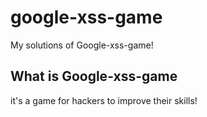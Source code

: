 # google-xss-game
My solutions of Google-xss-game!

## What is Google-xss-game
it's a game for hackers to improve their skills!

